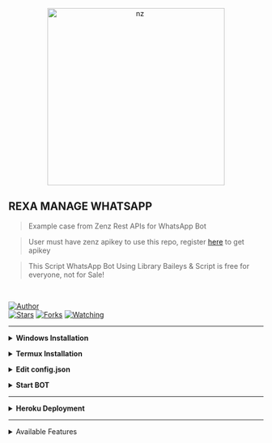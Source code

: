 <p align="center">
<img src="https://graph.org/file/a385d0b59946065bf5ece.jpg" alt="nz" width="350"/>
</p>

## REXA MANAGE WHATSAPP

> Example case from Zenz Rest APIs for WhatsApp Bot

> User must have zenz apikey to use this repo, register [here](https://api.zahwazein.xyz) to get apikey

> This Script WhatsApp Bot Using Library Baileys & Script is free for everyone, not for Sale!

</br>

<a href="https://github.com/zhwzein"><img title="Author" src="https://img.shields.io/badge/Author-Zhwzein-blue.svg?color=54aeff&style=for-the-badge&logo=github" /></a>  
<a href="https://github.com/zhwzein/Killua-Zoldyck"><img title="Stars" src="https://img.shields.io/github/stars/zhwzein/Killua-Zoldyck?color=54aeff&style=flat-square" /></a>
<a href="https://github.com/zhwzein/Killua-Zoldyck/network/members"><img title="Forks" src="https://img.shields.io/github/forks/zhwzein/Killua-Zoldyck?color=54aeff&style=flat-square" /></a>
<a href="https://github.com/zhwzein/Killua-Zoldyck/watchers"><img title="Watching" src="https://img.shields.io/github/watchers/zhwzein/Killua-Zoldyck?label=watchers&color=54aeff&style=flat-square" /></a> <br>

---

<!-- Installation -->
<b><details><summary>Windows Installation</summary></b>  
<b>Requirements:</b>
* Download & Install Git [`Click here`](https://git-scm.com/downloads)
* Download & Install NodeJS [`Click here`](https://nodejs.org/en/download)
* Download & Install FFmpeg [`Click here`](https://ffmpeg.org/download.html)
 
```bash
Add FFmpeg to PATH environment variable
```
	
```bash
> git clone https://github.com/hikarikawai/managewa
> cd managewa
> npm install
```
</details>

<b><details><summary>Termux Installation</summary></b>

<p dir="auto">Use Termux application from F-Droid, here is the link: <a href="https://f-droid.org/en/packages/com.termux/" rel="nofollow">https://f-droid.org/en/packages/com.termux/</a>. Google Play variant is deprecated, doesn't receive updates and contains issues as well as outdated repository URLs.</p>
	
* Download & Install Termux [`Click here`](https://f-droid.org/repo/com.termux_118.apk)
	
```bash
> apt update && apt upgrade
> apt install git -y
> apt install nodejs -y
> apt install ffmpeg -y
> git clone https://github.com/zhwzein/Killua-Zoldyck
> cd Killua-Zoldyck
> pkg install yarn
> yarn add @adiwajshing/baileys
> yarn
```
</details>

<!-- Edit -->
<b><details><summary>Edit config.json</summary></b>
```bash
"APIs": {
    "zenz": "https://api.zahwazein.xyz",
    "apikey": "YOURAPIKEY"
 },
"owner": [
    "62812xxx"
 ],
```
</details>

<!-- Start -->
<b><details><summary>Start BOT</summary></b>
```bash
1. For Multi Device
> npm run start

2. For Legacy
> npm run legacy

SCAN THE QR USING YOUR WHATSAPP!
```

</details>

---

<!-- Installation -->
<b><details><summary>Heroku Deployment</summary></b>  

[![Deploy](https://www.herokucdn.com/deploy/button.png)](https://heroku.com/deploy)
	
<b>Requirements:</b>
* NodeJS buildpack
* FFmpeg buildpack https://github.com/jonathanong/heroku-buildpack-ffmpeg-latest.git
</details>

---
<details><summary>Available Features</summary><br>
	
| Features |  Availability |
| :------: |  :----------: |
|   Anime Web     |       ✅[here](https://github.com/zhwzein/Killua-Zoldyck/tree/main/commands/animeweb)      |
|   Convert     |       ✅[here](https://github.com/zhwzein/Killua-Zoldyck/tree/main/commands/convert)      |
|   Creator     |       ✅[here](https://github.com/zhwzein/Killua-Zoldyck/tree/main/commands/creator)      |
|   Database     |       ✅[here](https://github.com/zhwzein/Killua-Zoldyck/tree/main/commands/database)      |
|   Downloader     |       ✅[here](https://github.com/zhwzein/Killua-Zoldyck/tree/main/commands/downloader)      |
|   Entertainment  |     ✅[here](https://github.com/zhwzein/Killua-Zoldyck/tree/main/commands/entertainment)      |
|   Group     |       ✅[here](https://github.com/zhwzein/Killua-Zoldyck/tree/main/commands/group)      |
|   Information   |  ✅[here](https://github.com/zhwzein/Killua-Zoldyck/tree/main/commands/information)      |
|   Islami     |       ✅[here](https://github.com/zhwzein/Killua-Zoldyck/tree/main/commands/islami)      |
|   Main     |       ✅[here](https://github.com/zhwzein/Killua-Zoldyck/tree/main/commands/main)      |
|   More Nsfw     |       ✅[here](https://github.com/zhwzein/Killua-Zoldyck/tree/main/commands/morensfw)      |
|   Nekos Life     |       ✅[here](https://github.com/zhwzein/Killua-Zoldyck/tree/main/commands/nekoslife)      |
|   News   |  ✅[here](https://github.com/zhwzein/Killua-Zoldyck/tree/main/commands/news)      |
|   Owner     |       ✅[here](https://github.com/zhwzein/Killua-Zoldyck/tree/main/commands/owner)      |
|   Photo Editor  |   ✅[here](https://github.com/zhwzein/Killua-Zoldyck/tree/main/commands/photoeditor)      |
|   Primbon   |  ✅[here](https://github.com/zhwzein/Killua-Zoldyck/tree/main/commands/primbon)      |
|   Random Image     |       ✅[here](https://github.com/zhwzein/Killua-Zoldyck/tree/main/commands/randomimage)      |
|   Random Text     |       ✅[here](https://github.com/zhwzein/Killua-Zoldyck/tree/main/commands/randomtext)      |
|   Search     |       ✅[here](https://github.com/zhwzein/Killua-Zoldyck/tree/main/commands/search)      |
|   Stalker     |       ✅[here](https://github.com/zhwzein/Killua-Zoldyck/tree/main/commands/stalker)      |
|   Textmaker     |       ✅[here](https://github.com/zhwzein/Killua-Zoldyck/tree/main/commands/textmaker)      |
|   Togel     |       ✅[here](https://github.com/zhwzein/Killua-Zoldyck/tree/main/commands/togel)      |
|   Users     |       ✅[here](https://github.com/zhwzein/Killua-Zoldyck/tree/main/commands/users)      |
|   Webzone     |       ✅[here](https://github.com/zhwzein/Killua-Zoldyck/tree/main/commands/webzone)      |
	
	Pull requests are welcome. Your contribution is helping me too
	
